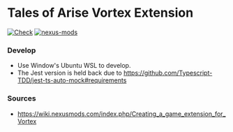 # Tales of Arise Vortex Extension

[![Check](https://github.com/rdok/tales-of-arise/actions/workflows/check.yml/badge.svg)](https://github.com/rdok/tales-of-arise/actions/workflows/check.yml)
[![nexus-mods](https://img.shields.io/badge/Nexus%20-Mods-orange?style=flat-square&logo=spinrilla)](https://www.nexusmods.com/talesofarise/mods/292)

### Develop

- Use Window's Ubuntu WSL to develop.
- The Jest version is held back due to https://github.com/Typescript-TDD/jest-ts-auto-mock#requirements

### Sources
- https://wiki.nexusmods.com/index.php/Creating_a_game_extension_for_Vortex
